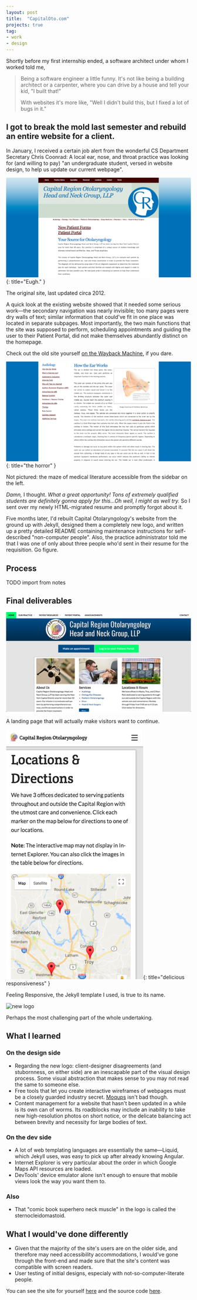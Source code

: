 ```yaml
---
layout: post
title:  "CapitalOto.com"
projects: true
tag:
- work
- design
---
```

Shortly before my first internship ended, a software architect under whom I worked told me,

>Being a software engineer a little funny. It's not like being a building architect or a carpenter, where you can drive by a house and tell your kid, "I built that!"
>
>With websites it's more like, "Well I didn't build this, but I fixed a lot of bugs in it."

## I got to break the mold last semester and rebuild an entire website for a client.

In January, I received a certain job alert from the wonderful CS Department Secretary Chris Coonrad: A local ear, nose, and throat practice was looking for (and willing to pay) "an undergraduate student, versed in website design, to help us update our current webpage".

![original site](/assets/images/site_old.png){: title="Eugh." }
<figcaption class="caption">The original site, last updated circa 2012.</figcaption>

A quick look at the existing website showed that it needed some serious work&mdash;the secondary navigation was nearly invisible; too many pages were dry walls of text; similar information that could've fit in one place was located in separate subpages. Most importantly, the two main functions that the site was supposed to perform, scheduling appointments and guiding the user to their Patient Portal, did not make themselves abundantly distinct on the homepage.

Check out the old site yourself [on the Wayback Machine](https://web.archive.org/web/20170127015216/http://capitaloto.com/), if you dare.

![audiology](/assets/images/audiology.png){: title="the horror" }
<figcaption class="caption">Not pictured: the maze of medical literature accessible from the sidebar on the left.</figcaption>

*Damn,* I thought. *What a great opportunity! Tons of extremely qualified students are definitely gonna apply for this...Oh well, I might as well try.* So I sent over my newly HTML-migrated resume and promptly forgot about it.

Five months later, I'd rebuilt Capital Otolaryngology's website from the ground up with Jekyll, designed them a completely new logo, and written up a pretty detailed README containing maintenance instructions for self-described "non-computer people". Also, the practice administrator told me that I was one of only about three people who'd sent in their resume for the requisition. Go figure.

## Process

TODO import from notes

## Final deliverables

![new site](/assets/images/site_new.png)
<figcaption class="caption">A landing page that will actually make visitors want to continue.</figcaption>

![mobile map](/assets/images/map_mobile.png){: title="delicious responsiveness" }
<figcaption class="caption">Feeling Responsive, the Jekyll template I used, is true to its name.</figcaption>

![new logo](https://github.com/dawneraq/capitaloto/blob/master/assets/img/capitaloto_logo.png?raw=true)
<figcaption class="caption">Perhaps the most challenging part of the whole undertaking.</figcaption>

## What I learned

### On the design side

- Regarding the new logo: client-designer disagreements (and stubornness, on either side) are an inescapable part of the visual design process. Some visual abstraction that makes sense to you may not read the same to someone else.
- Free tools that let you create interactive wireframes of webpages must be a closely guarded industry secret. [Moqups](https://moqups.com/) isn't bad though.
- Content management for a website that hasn't been updated in a while is its own can of worms. Its roadblocks may include an inability to take new high-resolution photos on short notice, or the delicate balancing act between brevity and necessity for large bodies of text.

### On the dev side

- A lot of web templating languages are essentially the same&mdash;Liquid, which Jekyll uses, was easy to pick up after already knowing Angular.
- Internet Explorer is very particular about the order in which Google Maps API resources are loaded.
- DevTools' device emulator alone isn't enough to ensure that mobile views look the way you want them to.

### Also

- That "comic book superhero neck muscle" in the logo is called the sternocleidomastoid.

## What I would've done differently

- Given that the majority of the site's users are on the older side, and therefore may need accessibility accommodations, I would've gone through the front-end and made sure that the site's content was compatible with screen readers.
- User testing of initial designs, especialy with not-so-computer-literate people.

You can see the site for yourself [here](https://capitaloto.com) and the source code [here](https://github.com/dawneraq/capitaloto).
